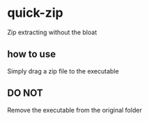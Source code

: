 # quick-zip
Zip extracting without the bloat 

## how to use
Simply drag a zip file to the executable

## DO NOT
Remove the executable from the original folder
